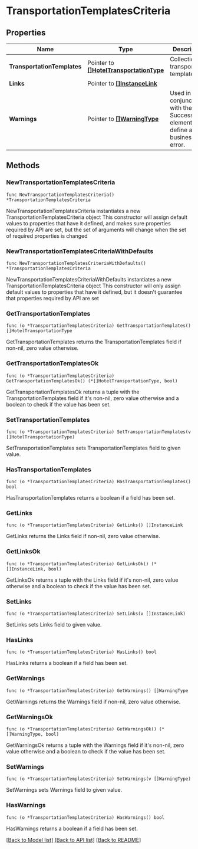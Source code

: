 # TransportationTemplatesCriteria

## Properties

Name | Type | Description | Notes
------------ | ------------- | ------------- | -------------
**TransportationTemplates** | Pointer to [**[]HotelTransportationType**](HotelTransportationType.md) | Collection of transportation templates. | [optional] 
**Links** | Pointer to [**[]InstanceLink**](InstanceLink.md) |  | [optional] 
**Warnings** | Pointer to [**[]WarningType**](WarningType.md) | Used in conjunction with the Success element to define a business error. | [optional] 

## Methods

### NewTransportationTemplatesCriteria

`func NewTransportationTemplatesCriteria() *TransportationTemplatesCriteria`

NewTransportationTemplatesCriteria instantiates a new TransportationTemplatesCriteria object
This constructor will assign default values to properties that have it defined,
and makes sure properties required by API are set, but the set of arguments
will change when the set of required properties is changed

### NewTransportationTemplatesCriteriaWithDefaults

`func NewTransportationTemplatesCriteriaWithDefaults() *TransportationTemplatesCriteria`

NewTransportationTemplatesCriteriaWithDefaults instantiates a new TransportationTemplatesCriteria object
This constructor will only assign default values to properties that have it defined,
but it doesn't guarantee that properties required by API are set

### GetTransportationTemplates

`func (o *TransportationTemplatesCriteria) GetTransportationTemplates() []HotelTransportationType`

GetTransportationTemplates returns the TransportationTemplates field if non-nil, zero value otherwise.

### GetTransportationTemplatesOk

`func (o *TransportationTemplatesCriteria) GetTransportationTemplatesOk() (*[]HotelTransportationType, bool)`

GetTransportationTemplatesOk returns a tuple with the TransportationTemplates field if it's non-nil, zero value otherwise
and a boolean to check if the value has been set.

### SetTransportationTemplates

`func (o *TransportationTemplatesCriteria) SetTransportationTemplates(v []HotelTransportationType)`

SetTransportationTemplates sets TransportationTemplates field to given value.

### HasTransportationTemplates

`func (o *TransportationTemplatesCriteria) HasTransportationTemplates() bool`

HasTransportationTemplates returns a boolean if a field has been set.

### GetLinks

`func (o *TransportationTemplatesCriteria) GetLinks() []InstanceLink`

GetLinks returns the Links field if non-nil, zero value otherwise.

### GetLinksOk

`func (o *TransportationTemplatesCriteria) GetLinksOk() (*[]InstanceLink, bool)`

GetLinksOk returns a tuple with the Links field if it's non-nil, zero value otherwise
and a boolean to check if the value has been set.

### SetLinks

`func (o *TransportationTemplatesCriteria) SetLinks(v []InstanceLink)`

SetLinks sets Links field to given value.

### HasLinks

`func (o *TransportationTemplatesCriteria) HasLinks() bool`

HasLinks returns a boolean if a field has been set.

### GetWarnings

`func (o *TransportationTemplatesCriteria) GetWarnings() []WarningType`

GetWarnings returns the Warnings field if non-nil, zero value otherwise.

### GetWarningsOk

`func (o *TransportationTemplatesCriteria) GetWarningsOk() (*[]WarningType, bool)`

GetWarningsOk returns a tuple with the Warnings field if it's non-nil, zero value otherwise
and a boolean to check if the value has been set.

### SetWarnings

`func (o *TransportationTemplatesCriteria) SetWarnings(v []WarningType)`

SetWarnings sets Warnings field to given value.

### HasWarnings

`func (o *TransportationTemplatesCriteria) HasWarnings() bool`

HasWarnings returns a boolean if a field has been set.


[[Back to Model list]](../README.md#documentation-for-models) [[Back to API list]](../README.md#documentation-for-api-endpoints) [[Back to README]](../README.md)


